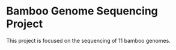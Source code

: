 # Bamboo Genome Sequencing Project

This project is focused on the sequencing of 11 bamboo genomes. 
